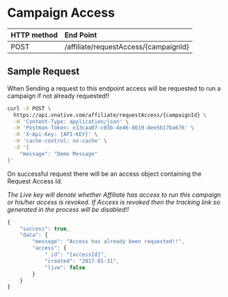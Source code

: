 # Campaign Access

| **HTTP method** | **End Point** |
| :--- | :--- |
| POST | /affiliate/requestAccess/{campaignId} |

## **Sample Request**

When Sending a request to this endpoint access will be requested to run a campaign if not already requested!!

```bash
curl -X POST \
  https://api.vnative.com/affiliate/requestAccess/{campaignId} \
  -H 'Content-Type: application/json' \
  -H 'Postman-Token: e33caa07-c03b-4e46-8619-8ee5b17ba676' \
  -H 'X-Api-Key: {API-KEY}' \
  -H 'cache-control: no-cache' \
  -d '{
	"message": "Demo Message"
}'
```

On successful request there will be an access object containing the Request Access Id.

_The Live key will denote whether Affiliate has access to run this campaign or his/her access is revoked. If Access is revoked then the tracking link so generated in the process will be disabled!!_

```javascript
{
    "success": true,
    "data": {
        "message": "Access has already been requested!!",
        "access": {
            "_id": "{accessId}",
            "created": "2017-01-31",
            "live": false
        }
    }
}
```

